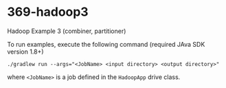# 369-hadoop3
Hadoop Example 3 (combiner, partitioner)

To run examples, execute the following command (required JAva SDK version 1.8+)

`./gradlew run --args="<JobName> <input directory> <output directory>"`

where `<JobName>` is a job defined in the `HadoopApp` drive class.
